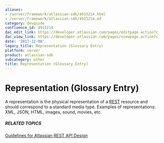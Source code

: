 ```yaml
---
aliases:
- /server/framework/atlassian-sdk/4915214.html
- /server/framework/atlassian-sdk/4915214.md
category: devguide
confluence_id: 4915214
dac_edit_link: https://developer.atlassian.com/pages/editpage.action?cjm=wozere&pageId=4915214
dac_view_link: https://developer.atlassian.com/pages/viewpage.action?cjm=wozere&pageId=4915214
date: '2017-12-08'
legacy_title: Representation (Glossary Entry)
platform: server
product: atlassian-sdk
subcategory: other
title: Representation (Glossary Entry)
---
```

# Representation (Glossary Entry)

A representation is the physical representation of a [REST](/server/framework/atlassian-sdk/rest-glossary-entry) resource and should correspond to a standard media type. Examples of representations: XML, JSON, HTML, images, sound, movies, etc.

##### RELATED TOPICS

<a href="/pages/createpage.action?spaceKey=DOCS&amp;title=Guidelines+for+Atlassian+REST+API+Design&amp;linkCreation=true&amp;fromPageId=4915214" class="createlink">Guidelines for Atlassian REST API Design</a>



























































































































